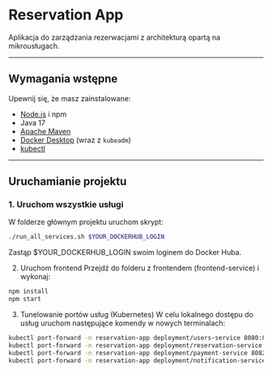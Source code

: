 # Reservation App

Aplikacja do zarządzania rezerwacjami z architekturą opartą na mikrousługach.

---

## Wymagania wstępne

Upewnij się, że masz zainstalowane:

- [Node.js](https://nodejs.org/) i npm  
- Java 17  
- [Apache Maven](https://maven.apache.org/)  
- [Docker Desktop](https://www.docker.com/products/docker-desktop/) (wraz z `kubeadm`)  
- [kubectl](https://kubernetes.io/docs/tasks/tools/)

---

##  Uruchamianie projektu

### 1. Uruchom wszystkie usługi

W folderze głównym projektu uruchom skrypt:

```bash
./run_all_services.sh $YOUR_DOCKERHUB_LOGIN
```
Zastąp $YOUR_DOCKERHUB_LOGIN swoim loginem do Docker Huba.

2. Uruchom frontend
Przejdź do folderu z frontendem (frontend-service) i wykonaj:

```bash
npm install
npm start
```

3. Tunelowanie portów usług (Kubernetes)
W celu lokalnego dostępu do usług uruchom następujące komendy w nowych terminalach:

```bash
kubectl port-forward -n reservation-app deployment/users-service 8080:8080
kubectl port-forward -n reservation-app deployment/reservation-service 8081:8081
kubectl port-forward -n reservation-app deployment/payment-service 8082:8082
kubectl port-forward -n reservation-app deployment/notification-service 8083:8083
```
